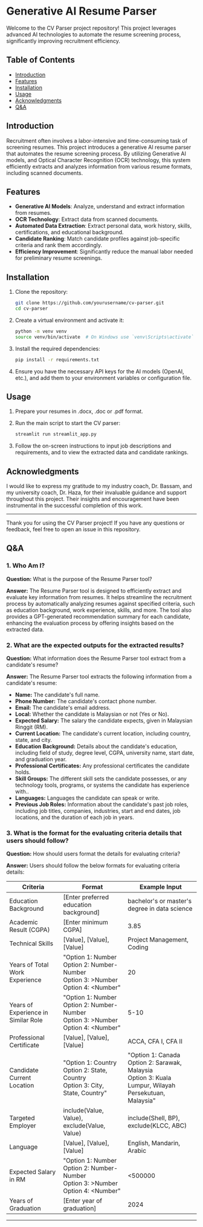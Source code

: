 # Generative AI Resume Parser

Welcome to the CV Parser project repository! This project leverages advanced AI technologies to automate the resume screening process, significantly improving recruitment efficiency.


## Table of Contents

- [Introduction](#introduction)
- [Features](#features)
- [Installation](#installation)
- [Usage](#usage)
- [Acknowledgments](#acknowledgments)
- [Q&A](#Q&A)


## Introduction

Recruitment often involves a labor-intensive and time-consuming task of screening resumes. This project introduces a generative AI resume parser that automates the resume screening process. By utilizing Generative AI models, and Optical Character Recognition (OCR) technology, this system efficiently extracts and analyzes information from various resume formats, including scanned documents.


## Features

- **Generative AI Models**: Analyze, understand and extract information from resumes.
- **OCR Technology**: Extract data from scanned documents.
- **Automated Data Extraction**: Extract personal data, work history, skills, certifications, and educational background.
- **Candidate Ranking**: Match candidate profiles against job-specific criteria and rank them accordingly.
- **Efficiency Improvement**: Significantly reduce the manual labor needed for preliminary resume screenings.


## Installation

1. Clone the repository:
    ```bash
    git clone https://github.com/yourusername/cv-parser.git
    cd cv-parser
    ```

2. Create a virtual environment and activate it:
    ```bash
    python -m venv venv
    source venv/bin/activate  # On Windows use `venv\Scripts\activate`
    ```

3. Install the required dependencies:
    ```bash
    pip install -r requirements.txt
    ```

4. Ensure you have the necessary API keys for the AI models (OpenAI, etc.), and add them to your environment variables or configuration file.


## Usage

1. Prepare your resumes in .docx, .doc or .pdf format.

2. Run the main script to start the CV parser:
    ```bash
    streamlit run streamlit_app.py
    ```

3. Follow the on-screen instructions to input job descriptions and requirements, and to view the extracted data and candidate rankings.


## Acknowledgments

I would like to express my gratitude to my industry coach, Dr. Bassam, and my university coach, Dr. Haza, for their invaluable guidance and support throughout this project. Their insights and encouragement have been instrumental in the successful completion of this work.

---

Thank you for using the CV Parser project! If you have any questions or feedback, feel free to open an issue in this repository.


## Q&A

### 1. Who Am I?

**Question:** What is the purpose of the Resume Parser tool?

**Answer:** The Resume Parser tool is designed to efficiently extract and evaluate key information from resumes. It helps streamline the recruitment process by automatically analyzing resumes against specified criteria, such as education background, work experience, skills, and more. The tool also provides a GPT-generated recommendation summary for each candidate, enhancing the evaluation process by offering insights based on the extracted data.

### 2. What are the expected outputs for the extracted results?

**Question:** What information does the Resume Parser tool extract from a candidate's resume?

**Answer:** The Resume Parser tool extracts the following information from a candidate's resume:

- **Name:** The candidate's full name.
- **Phone Number:** The candidate's contact phone number.
- **Email:** The candidate's email address.
- **Local:** Whether the candidate is Malaysian or not (Yes or No).
- **Expected Salary:** The salary the candidate expects, given in Malaysian Ringgit (RM).
- **Current Location:** The candidate's current location, including country, state, and city.
- **Education Background:** Details about the candidate's education, including field of study, degree level, CGPA, university name, start date, and graduation year.
- **Professional Certificates:** Any professional certificates the candidate holds.
- **Skill Groups:** The different skill sets the candidate possesses, or any technology tools, programs, or systems the candidate has experience with..
- **Languages:** Languages the candidate can speak or write.
- **Previous Job Roles:** Information about the candidate's past job roles, including job titles, companies, industries, start and end dates, job locations, and the duration of each job in years.

### 3. What is the format for the evaluating criteria details that users should follow?

**Question:** How should users format the details for evaluating criteria?

**Answer:** Users should follow the below formats for evaluating criteria details:

| Criteria                         | Format                                               | Example Input                                              |
|----------------------------------|------------------------------------------------------|------------------------------------------------------------|
| Education Background             | [Enter preferred education background]               | bachelor's or master's degree in data science              |
| Academic Result (CGPA)           | [Enter minimum CGPA]                                 | 3.85                                                       |
| Technical Skills                    | [Value], [Value], [Value]                            | Project Management, Coding                                 |
| Years of Total Work Experience   | "Option 1: Number<br>Option 2: Number-Number<br>Option 3: >Number<br>Option 4: <Number" | 20                                                         |
| Years of Experience in Similar Role| "Option 1: Number<br>Option 2: Number-Number<br>Option 3: >Number<br>Option 4: <Number" | 5-10                                                       |
| Professional Certificate         | [Value], [Value], [Value]                            | ACCA, CFA I, CFA II                                        |
| Candidate Current Location       | "Option 1: Country<br>Option 2: State, Country<br>Option 3: City, State, Country" | "Option 1: Canada<br>Option 2: Sarawak, Malaysia<br>Option 3: Kuala Lumpur, Wilayah Persekutuan, Malaysia" |
| Targeted Employer                | include(Value, Value), exclude(Value, Value)         | include(Shell, BP), exclude(KLCC, ABC)                     |
| Language                         | [Value], [Value], [Value]                            | English, Mandarin, Arabic                                  |
| Expected Salary in RM            | "Option 1: Number<br>Option 2: Number-Number<br>Option 3: >Number<br>Option 4: <Number" | <500000                                                    |
| Years of Graduation              | [Enter year of graduation]                           | 2024                                                       |

---

